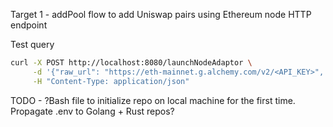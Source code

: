 Target 1 - addPool flow to add Uniswap pairs using Ethereum node HTTP endpoint

Test query
```bash
curl -X POST http://localhost:8080/launchNodeAdaptor \
     -d '{"raw_url": "https://eth-mainnet.g.alchemy.com/v2/<API_KEY>", "node_adaptor_type": 0}' \
     -H "Content-Type: application/json"
```

TODO - ?Bash file to initialize repo on local machine for the first time. Propagate .env to Golang + Rust repos?